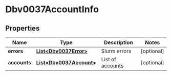 

# Dbv0037AccountInfo


## Properties

| Name | Type | Description | Notes |
|------------ | ------------- | ------------- | -------------|
|**errors** | [**List&lt;Dbv0037Error&gt;**](Dbv0037Error.md) | Slurm errors |  [optional] |
|**accounts** | [**List&lt;Dbv0037Account&gt;**](Dbv0037Account.md) | List of accounts |  [optional] |



